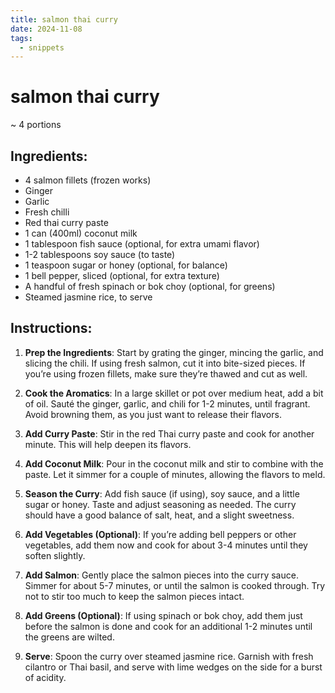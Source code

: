 ```yaml
---
title: salmon thai curry
date: 2024-11-08
tags:
  - snippets
---
```

# salmon thai curry

~ 4 portions 

## Ingredients:

- 4 salmon fillets (frozen works)
- Ginger 
- Garlic 
- Fresh chilli 
- Red thai curry paste
- 1 can (400ml) coconut milk
- 1 tablespoon fish sauce (optional, for extra umami flavor)
- 1-2 tablespoons soy sauce (to taste)
- 1 teaspoon sugar or honey (optional, for balance)
- 1 bell pepper, sliced (optional, for extra texture)
- A handful of fresh spinach or bok choy (optional, for greens)
- Steamed jasmine rice, to serve

## Instructions:

1. **Prep the Ingredients**: Start by grating the ginger, mincing the garlic, and slicing the chili. If using fresh salmon, cut it into bite-sized pieces. If you’re using frozen fillets, make sure they’re thawed and cut as well.
    
2. **Cook the Aromatics**: In a large skillet or pot over medium heat, add a bit of oil. Sauté the ginger, garlic, and chili for 1-2 minutes, until fragrant. Avoid browning them, as you just want to release their flavors.
    
3. **Add Curry Paste**: Stir in the red Thai curry paste and cook for another minute. This will help deepen its flavors.
    
4. **Add Coconut Milk**: Pour in the coconut milk and stir to combine with the paste. Let it simmer for a couple of minutes, allowing the flavors to meld.
    
5. **Season the Curry**: Add fish sauce (if using), soy sauce, and a little sugar or honey. Taste and adjust seasoning as needed. The curry should have a good balance of salt, heat, and a slight sweetness.
    
6. **Add Vegetables (Optional)**: If you’re adding bell peppers or other vegetables, add them now and cook for about 3-4 minutes until they soften slightly.
    
7. **Add Salmon**: Gently place the salmon pieces into the curry sauce. Simmer for about 5-7 minutes, or until the salmon is cooked through. Try not to stir too much to keep the salmon pieces intact.
    
8. **Add Greens (Optional)**: If using spinach or bok choy, add them just before the salmon is done and cook for an additional 1-2 minutes until the greens are wilted.
    
9. **Serve**: Spoon the curry over steamed jasmine rice. Garnish with fresh cilantro or Thai basil, and serve with lime wedges on the side for a burst of acidity.
